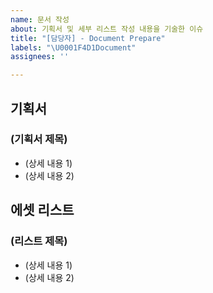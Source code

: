 ```yaml
---
name: 문서 작성
about: 기획서 및 세부 리스트 작성 내용을 기술한 이슈
title: "[담당자] - Document Prepare"
labels: "\U0001F4D1Document"
assignees: ''

---
```


## 기획서
### (기획서 제목)
- (상세 내용 1)
- (상세 내용 2)

## 에셋 리스트
### (리스트 제목)
- (상세 내용 1)
- (상세 내용 2)

